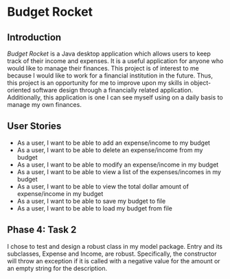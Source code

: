 # Budget Rocket

## Introduction

*Budget Rocket* is a Java desktop application which allows users to keep track of their income and expenses. It is a 
useful application for anyone who would like to manage their finances. This project is of interest to me because I would 
like to work for a financial institution in the future. Thus, this project is an opportunity for me to improve upon my 
skills in object-oriented software design through a financially related application. Additionally, this application is 
one I can see myself using on a daily basis to manage my own finances.

## User Stories

- As a user, I want to be able to add an expense/income to my budget  
- As a user, I want to be able to delete an expense/income from my budget
- As a user, I want to be able to modify an expense/income in my budget
- As a user, I want to be able to view a list of the expenses/incomes in my budget
- As a user, I want to be able to view the total dollar amount of expense/income in my budget
- As a user, I want to be able to save my budget to file
- As a user, I want to be able to load my budget from file

## Phase 4: Task 2

I chose to test and design a robust class in my model package. Entry and its subclasses, Expense and Income, are robust.
Specifically, the constructor will throw an exception if it is called with a negative value for the amount or an 
empty string for the description.